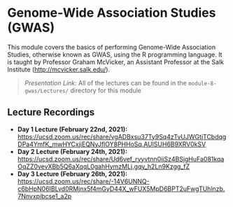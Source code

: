 # Genome-Wide Association Studies (GWAS)
This module covers the basics of performing Genome-Wide Association Studies, otherwise known as GWAS, using the R programming language. It is taught by Professor Graham McVicker, an Assistant Professor at the Salk Institute (http://mcvicker.salk.edu/).

> *Presentation Link:* All of the lectures can be found in the `module-8-gwas/Lectures/` directory for this module

## Lecture Recordings

* **Day 1 Lecture (February 22nd, 2021):** https://ucsd.zoom.us/rec/share/vgADBxsu37Ty9Sq4zTvUJWGtjTCbdqgDPa4YmfK_mwHYCxjiEQNyJflOY8PHHoSq.AUlSUH6B9XRV0kSV
* **Day 2 Lecture (February 24th, 2021):** https://ucsd.zoom.us/rec/share/Ud6vef_ryyvtnn0iiSz4BSjgHuFa081kqaOqZZ0vevXBb5Q6aXqqL0gahHymzMLj.gqy_h2Ln9Kzgg_fZ
* **Day 3 Lecture (February 26th, 2021):** https://ucsd.zoom.us/rec/share/-14V6UNNQ-c6bHpN06IBLvd0RMjnx5f4mGyD44X_wFUX5MpD6BPT2uFwgTUhlnzb.7Nnvxpibcse1_a2p
